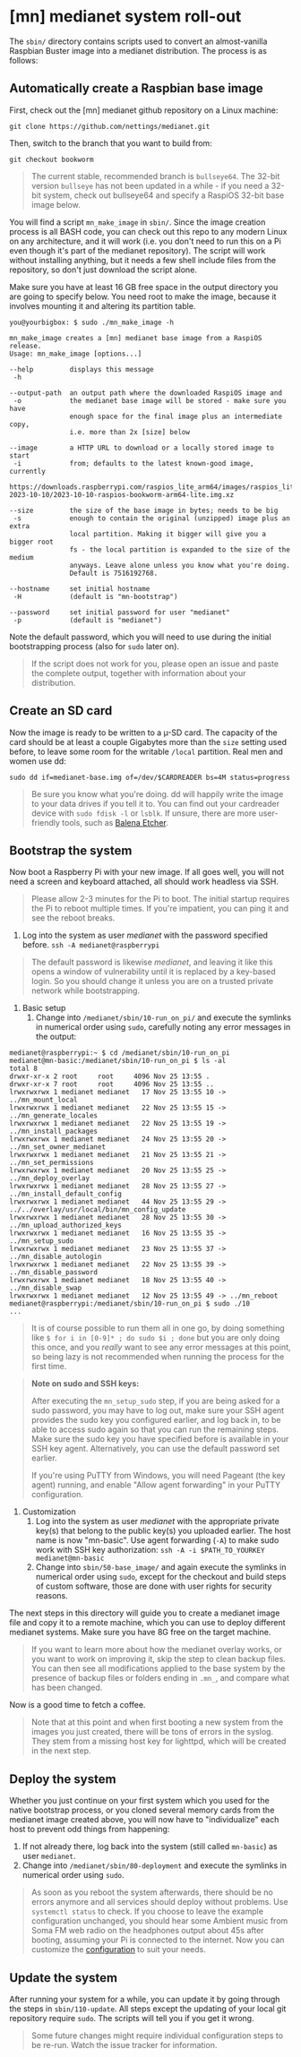 # [mn] medianet system roll-out

The `sbin/` directory contains scripts used to convert an almost-vanilla
Raspbian Buster image into a medianet distribution. The process is as follows:

## Automatically create a Raspbian base image
First, check out the [mn] medianet github repository on a Linux machine:
```
git clone https://github.com/nettings/medianet.git
```
Then, switch to the branch that you want to build from:
```
git checkout bookworm
```
> The current stable, recommended branch is `bullseye64`. The 32-bit version
> `bullseye` has not been updated in a while - if you need a 32-bit system,
> check out bullseye64 and specify a RaspiOS 32-bit base image below.

You will find a script `mn_make_image` in `sbin/`.
Since the image creation process is all BASH code, you can check out this repo 
to any modern Linux on any architecture, and it will work (i.e. you don't need
to run this on a Pi even though it's part of the medianet repository).
The script will work without installing anything, but it needs a few shell
include files from the repository, so don't just download the script alone.

Make sure you have at least 16 GB free space in the output directory you are
going to specify below. You need root to make the image, because it involves mounting
it and altering its partition table.
```
you@yourbigbox: $ sudo ./mn_make_image -h

mn_make_image creates a [mn] medianet base image from a RaspiOS release.
Usage: mn_make_image [options...]

--help         displays this message
 -h

--output-path  an output path where the downloaded RaspiOS image and
 -o            the medianet base image will be stored - make sure you have
               enough space for the final image plus an intermediate copy,
               i.e. more than 2x [size] below

--image        a HTTP URL to download or a locally stored image to start
 -i            from; defaults to the latest known-good image, currently
               https://downloads.raspberrypi.com/raspios_lite_arm64/images/raspios_lite_arm64-2023-10-10/2023-10-10-raspios-bookworm-arm64-lite.img.xz

--size         the size of the base image in bytes; needs to be big
 -s            enough to contain the original (unzipped) image plus an extra
               local partition. Making it bigger will give you a bigger root
               fs - the local partition is expanded to the size of the medium
               anyways. Leave alone unless you know what you're doing.
               Default is 7516192768.

--hostname     set initial hostname
 -H            (default is "mn-bootstrap")

--password     set initial password for user "medianet"
 -p            (default is "medianet")

```
Note the default password, which you will need to use during the initial
bootstrapping process (also for `sudo` later on).

> If the script does not work for you, please open an issue and paste the
> complete output, together with information about your distribution.

## Create an SD card
Now the image is ready to be written to a µ-SD card. The capacity of the card
should be at least a couple Gigabytes more than the `size` setting used
before, to leave some room for the writable `/local` partition.
Real men and women use dd:
```
sudo dd if=medianet-base.img of=/dev/$CARDREADER bs=4M status=progress
```
> Be sure you know what you're doing. dd will happily write the image to your
> data drives if you tell it to. You can find out your cardreader device with
> `sudo fdisk -l` or `lsblk`.
> If unsure, there are more user-friendly tools, such as [Balena
> Etcher](https://etcher.balena.io/).

## Bootstrap the system

Now boot a Raspberry Pi with your new image. If all goes well, you will not
need a screen and keyboard attached, all should work headless via SSH.

> Please allow 2-3 minutes for the Pi to boot. The initial startup
> requires the Pi to reboot multiple times. If you're impatient, you can
> ping it and see the reboot breaks.

1. Log into the system as user *medianet* with the password specified
before.
`ssh -A medianet@raspberrypi`

>The default password is likewise *medianet*, and leaving it like
>this opens a window of vulnerability until it is replaced by a key-based
>login. So you should change it unless you are on a trusted private network
>while bootstrapping.

1. Basic setup
   1. Change into `/medianet/sbin/10-run_on_pi/` and execute the symlinks in
numerical order using ```sudo```, carefully noting any error messages in the
output:
```
medianet@raspberrypi:~ $ cd /medianet/sbin/10-run_on_pi
medianet@mn-basic:/medianet/sbin/10-run_on_pi $ ls -al
total 8
drwxr-xr-x 2 root     root     4096 Nov 25 13:55 .
drwxr-xr-x 7 root     root     4096 Nov 25 13:55 ..
lrwxrwxrwx 1 medianet medianet   17 Nov 25 13:55 10 -> ../mn_mount_local
lrwxrwxrwx 1 medianet medianet   22 Nov 25 13:55 15 -> ../mn_generate_locales
lrwxrwxrwx 1 medianet medianet   22 Nov 25 13:55 19 -> ../mn_install_packages
lrwxrwxrwx 1 medianet medianet   24 Nov 25 13:55 20 -> ../mn_set_owner_medianet
lrwxrwxrwx 1 medianet medianet   21 Nov 25 13:55 21 -> ../mn_set_permissions
lrwxrwxrwx 1 medianet medianet   20 Nov 25 13:55 25 -> ../mn_deploy_overlay
lrwxrwxrwx 1 medianet medianet   28 Nov 25 13:55 27 -> ../mn_install_default_config
lrwxrwxrwx 1 medianet medianet   44 Nov 25 13:55 29 -> ../../overlay/usr/local/bin/mn_config_update
lrwxrwxrwx 1 medianet medianet   28 Nov 25 13:55 30 -> ../mn_upload_authorized_keys
lrwxrwxrwx 1 medianet medianet   16 Nov 25 13:55 35 -> ../mn_setup_sudo
lrwxrwxrwx 1 medianet medianet   23 Nov 25 13:55 37 -> ../mn_disable_autologin
lrwxrwxrwx 1 medianet medianet   22 Nov 25 13:55 39 -> ../mn_disable_password
lrwxrwxrwx 1 medianet medianet   18 Nov 25 13:55 40 -> ../mn_disable_swap
lrwxrwxrwx 1 medianet medianet   12 Nov 25 13:55 49 -> ../mn_reboot
medianet@raspberrypi:/medianet/sbin/10-run_on_pi $ sudo ./10
...
``` 

> It is of course possible to run them all in one go, by doing something like
> `$ for i in [0-9]* ; do sudo $i ; done`
> but you are only doing this once, and you *really* want to see any error
> messages at this point, so being lazy is not recommended when running the
> process for the first time.
    
> **Note on sudo and SSH keys:**
>
> After executing the `mn_setup_sudo` step, if you are being asked for a sudo
> password, you may have to log out, make sure your SSH agent provides the
> sudo key you configured earlier, and log back in, to be able to access
> sudo again so that you can run the remaining steps. Make sure the sudo key
> you have specified before is available in your SSH key agent.
> Alternatively, you can use the default password set earlier.
>
> If you're using PuTTY from Windows, you will need Pageant (the key agent)
> running, and enable "Allow agent forwarding" in your PuTTY configuration.

1. Customization
   1. Log into the system as user *medianet* with the appropriate private
      key(s) that belong to the public key(s) you uploaded earlier.
      The host name is now "mn-basic". Use agent forwarding (`-A`) to make
      sudo work with SSH key authorization:
      `ssh -A -i $PATH_TO_YOURKEY medianet@mn-basic`
   1. Change into `sbin/50-base_image/` and again execute the symlinks in
      numerical order using `sudo`, except for the checkout and build steps
      of custom software, those are done with user rights for security
      reasons.

The next steps in this directory will guide you to create a medianet image
file and copy it to a remote machine, which you can use to deploy different
medianet systems. Make sure you have 8G free on the target machine.

> If you want to learn more about how the medianet overlay works, or you want
> to work on improving it, skip the step to clean backup files. You can then
> see all modifications applied to the base system by the presence of backup
> files or folders ending in `.mn_`, and compare what has been changed.

Now is a good time to fetch a coffee.

> Note that at this point and when first booting a new system from the
> images you just created, there will be tons of errors in the syslog.
> They stem from a missing host key for lighttpd, which will be created in
> the next step.

## Deploy the system
Whether you just continue on your first system which you used for the native
bootstrap process, or you cloned several memory cards from the medianet
image created above, you will now have to "individualize" each host to
prevent odd things from happening:

   1. If not already there, log back into the system (still called
`mn-basic`) as user `medianet`.
   1. Change into `/medianet/sbin/80-deployment` and execute the
symlinks in numerical order using `sudo`.

> As soon as you reboot the system afterwards, there should be no errors
> anymore and all services should deploy without problems. Use `systemctl
> status` to check. If you choose to leave the example configuration
> unchanged, you should hear some Ambient music from Soma FM web radio on
> the headphones output about 45s after booting, assuming your Pi is
> connected to the internet. 
> Now you can customize the [configuration](CONFIGURATION.md) to suit your
> needs.

## Update the system
After running your system for a while, you can update it by going through the
steps in `sbin/110-update`. All steps except the updating of
your local git repository require `sudo`. The scripts will tell you if you get
it wrong.

> Some future changes might require individual configuration steps to be
> re-run. Watch the issue tracker for information.
